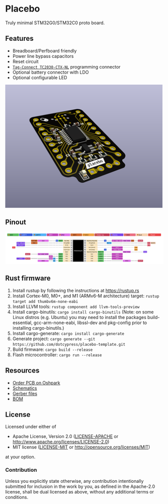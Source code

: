 # Placebo

Truly minimal STM32G0/STM32C0 proto board.

## Features

* Breadboard/Perfboard friendly
* Power line bypass capacitors
* Reset circuit
* [`Tag-Connect TC2030-CTX-NL`](https://www.tag-connect.com/product/tc2030-ctx-nl-stdc14-for-use-with-stm32-processors-with-stlink-v3) programming connector
* Optional battery connector with LDO
* Optional configurable LED

<img width="500" src="docs/placebo-pcb.png">

## Pinout

<img width="800" src="docs/stm32g0xx-pinout.png">

## Rust firmware

1. Install rustup by following the instructions at https://rustup.rs
2. Install Cortex-M0, M0+, and M1 (ARMv6-M architecture) target: `rustup target add thumbv6m-none-eabi`
3. Install LLVM tools: `rustup component add llvm-tools-preview`
4. Install cargo-binutils: `cargo install cargo-binutils` (Note: on some Linux distros (e.g. Ubuntu) you may need to install the packages build-essential, gcc-arm-none-eabi, libssl-dev and pkg-config prior to installing cargo-binutils.)
5. Install cargo-generate: `cargo install cargo-generate`
6. Generate project: `cargo generate --git https://github.com/dotcypress/placebo-template.git`
7. Build firmware: `cargo build --release`
8. Flash microcontroller: `cargo run --release`

## Resources

- [Order PCB on Oshpark](https://oshpark.com/shared_projects/8Kp72INh)
- [Schematics](docs/placebo.pdf)
- [Gerber files](docs/placebo.zip)
- [BOM](docs/placebo.csv)

## License

Licensed under either of

- Apache License, Version 2.0 ([LICENSE-APACHE](LICENSE-APACHE) or
  http://www.apache.org/licenses/LICENSE-2.0)
- MIT license ([LICENSE-MIT](LICENSE-MIT) or http://opensource.org/licenses/MIT)

at your option.

### Contribution

Unless you explicitly state otherwise, any contribution intentionally submitted
for inclusion in the work by you, as defined in the Apache-2.0 license, shall be
dual licensed as above, without any additional terms or conditions.
